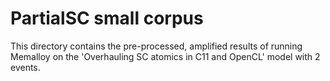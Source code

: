 # PartialSC small corpus

This directory contains the pre-processed, amplified results of running
Memalloy on the 'Overhauling SC atomics in C11 and OpenCL' model with 2 events.
